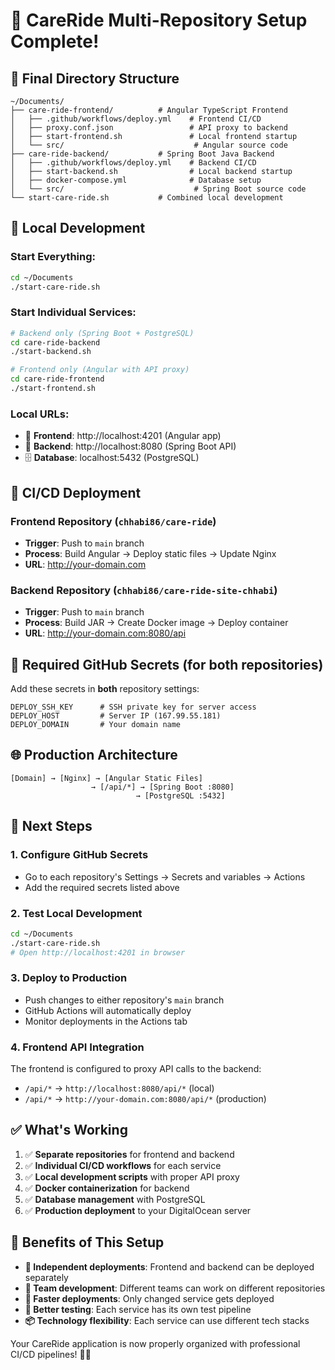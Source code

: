 # 🎉 CareRide Multi-Repository Setup Complete!

## 📁 **Final Directory Structure**
```
~/Documents/
├── care-ride-frontend/          # Angular TypeScript Frontend
│   ├── .github/workflows/deploy.yml    # Frontend CI/CD
│   ├── proxy.conf.json                 # API proxy to backend
│   ├── start-frontend.sh               # Local frontend startup
│   └── src/                             # Angular source code
├── care-ride-backend/           # Spring Boot Java Backend  
│   ├── .github/workflows/deploy.yml    # Backend CI/CD
│   ├── start-backend.sh                # Local backend startup
│   ├── docker-compose.yml              # Database setup
│   └── src/                             # Spring Boot source code
└── start-care-ride.sh           # Combined local development
```

## 🚀 **Local Development**

### **Start Everything:**
```bash
cd ~/Documents
./start-care-ride.sh
```

### **Start Individual Services:**
```bash
# Backend only (Spring Boot + PostgreSQL)
cd care-ride-backend
./start-backend.sh

# Frontend only (Angular with API proxy)
cd care-ride-frontend  
./start-frontend.sh
```

### **Local URLs:**
- 🎨 **Frontend**: http://localhost:4201 (Angular app)
- 🚀 **Backend**: http://localhost:8080 (Spring Boot API)
- 🗄️ **Database**: localhost:5432 (PostgreSQL)

## 🔄 **CI/CD Deployment**

### **Frontend Repository** (`chhabi86/care-ride`)
- **Trigger**: Push to `main` branch
- **Process**: Build Angular → Deploy static files → Update Nginx
- **URL**: http://your-domain.com

### **Backend Repository** (`chhabi86/care-ride-site-chhabi`)  
- **Trigger**: Push to `main` branch
- **Process**: Build JAR → Create Docker image → Deploy container
- **URL**: http://your-domain.com:8080/api

## 🔧 **Required GitHub Secrets** (for both repositories)

Add these secrets in **both** repository settings:

```
DEPLOY_SSH_KEY      # SSH private key for server access
DEPLOY_HOST         # Server IP (167.99.55.181)
DEPLOY_DOMAIN       # Your domain name
```

## 🌐 **Production Architecture**
```
[Domain] → [Nginx] → [Angular Static Files]
                  → [/api/*] → [Spring Boot :8080]
                            → [PostgreSQL :5432]
```

## 📝 **Next Steps**

### **1. Configure GitHub Secrets**
- Go to each repository's Settings → Secrets and variables → Actions
- Add the required secrets listed above

### **2. Test Local Development**
```bash
cd ~/Documents
./start-care-ride.sh
# Open http://localhost:4201 in browser
```

### **3. Deploy to Production**
- Push changes to either repository's `main` branch
- GitHub Actions will automatically deploy
- Monitor deployments in the Actions tab

### **4. Frontend API Integration**
The frontend is configured to proxy API calls to the backend:
- `/api/*` → `http://localhost:8080/api/*` (local)
- `/api/*` → `http://your-domain.com:8080/api/*` (production)

## ✅ **What's Working**

1. ✅ **Separate repositories** for frontend and backend
2. ✅ **Individual CI/CD workflows** for each service
3. ✅ **Local development scripts** with proper API proxy
4. ✅ **Docker containerization** for backend
5. ✅ **Database management** with PostgreSQL
6. ✅ **Production deployment** to your DigitalOcean server

## 🎯 **Benefits of This Setup**

- **🔄 Independent deployments**: Frontend and backend can be deployed separately
- **👥 Team development**: Different teams can work on different repositories
- **🚀 Faster deployments**: Only changed service gets deployed
- **🧪 Better testing**: Each service has its own test pipeline
- **📦 Technology flexibility**: Each service can use different tech stacks

Your CareRide application is now properly organized with professional CI/CD pipelines! 🚗✨
